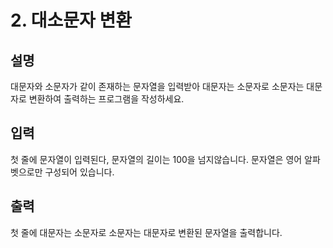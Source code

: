 # 2. 대소문자 변환

## 설명
대문자와 소문자가 같이 존재하는 문자열을 입력받아 대문자는 소문자로
소문자는 대문자로 변환하여 출력하는 프로그램을 작성하세요.

## 입력
첫 줄에 문자열이 입력된다, 문자열의 길이는 100을 넘지않습니다.
문자열은 영어 알파벳으로만 구성되어 있습니다.

## 출력
첫 줄에 대문자는 소문자로 소문자는 대문자로 변환된 문자열을 출력합니다.

